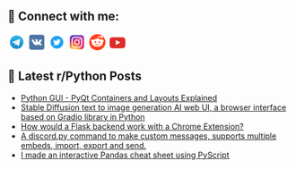 ## 🔎 Connect with me:
[<img src="https://github.com/bullbesh/bullbesh/blob/main/images/Telegram.png" width="32" height="32" />](https://t.me/bullbesh)
[<img src="https://github.com/bullbesh/bullbesh/blob/main/images/VK.png" width="32" height="32" />](https://vk.com/bullbesh)
[<img src="https://github.com/bullbesh/bullbesh/blob/main/images/Twitter.png" width="32" height="32" />](https://twitter.com/bullbesh1)
[<img src="https://github.com/bullbesh/bullbesh/blob/main/images/Instagram.png" width="32" height="32" />](https://www.instagram.com/bullbesh)
[<img src="https://github.com/bullbesh/bullbesh/blob/main/images/Reddit.png" width="32" height="32" />](https://www.reddit.com/user/bullbesh)
[<img src="https://github.com/bullbesh/bullbesh/blob/main/images/YouTube.png" width="32" height="32" />](https://www.youtube.com/channel/UCtfjRs6uzgq5mfm8S06WTcg)

## 📕 Latest r/Python Posts
<!-- BLOG-POST-LIST:START -->
- [Python GUI - PyQt Containers and Layouts Explained](https://www.reddit.com/r/Python/comments/x03t84/python_gui_pyqt_containers_and_layouts_explained/)
- [Stable Diffusion text to image generation AI web UI, a browser interface based on Gradio library in Python](https://www.reddit.com/r/Python/comments/x022ym/stable_diffusion_text_to_image_generation_ai_web/)
- [How would a Flask backend work with a Chrome Extension?](https://www.reddit.com/r/Python/comments/x01qdk/how_would_a_flask_backend_work_with_a_chrome/)
- [A discord.py command to make custom messages, supports multiple embeds, import, export and send.](https://www.reddit.com/r/Python/comments/x00stq/a_discordpy_command_to_make_custom_messages/)
- [I made an interactive Pandas cheat sheet using PyScript](https://www.reddit.com/r/Python/comments/x00qwr/i_made_an_interactive_pandas_cheat_sheet_using/)
<!-- BLOG-POST-LIST:END -->
